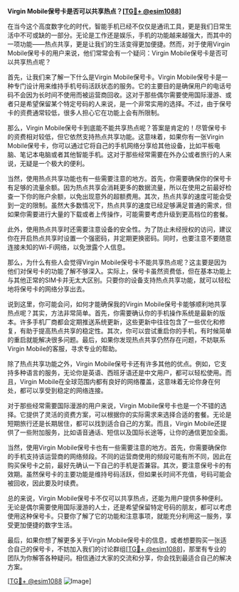 **Virgin Mobile保号卡是否可以共享热点？[[TG💪+ @esim1088](https://t.me/s/esim1088)]**

在当今这个高度数字化的时代，智能手机已经不仅仅是通讯工具，更是我们日常生活中不可或缺的一部分。无论是工作还是娱乐，手机的功能越来越强大，而其中的一项功能——热点共享，更是让我们的生活变得更加便捷。然而，对于使用Virgin Mobile保号卡的用户来说，他们常常会有一个疑问：Virgin Mobile保号卡是否可以共享热点呢？

首先，让我们来了解一下什么是Virgin Mobile保号卡。Virgin Mobile保号卡是一种专门设计用来维持手机号码活跃状态的服务。它的主要目的是确保用户的电话号码不会因为长时间不使用而被运营商回收。这对于那些偶尔需要使用国际漫游、或者只是希望保留某个特定号码的人来说，是一个非常实用的选择。不过，由于保号卡的资费通常较低，很多人担心它在功能上会有所限制。

那么，Virgin Mobile保号卡到底能不能共享热点呢？答案是肯定的！尽管保号卡的资费相对较低，但它依然支持热点共享功能。这意味着，如果你有一张Virgin Mobile保号卡，你可以通过它将自己的手机网络分享给其他设备，比如平板电脑、笔记本电脑或者其他智能手机。这对于那些经常需要在外办公或者旅行的人来说，无疑是一个极大的便利。

当然，使用热点共享功能也有一些需要注意的地方。首先，你需要确保你的保号卡有足够的流量余额。因为热点共享会消耗更多的数据流量，所以在使用之前最好检查一下你的账户余额，以免出现意外的超额费用。其次，热点共享的速度可能会受到一定的限制。虽然大多数情况下，热点共享的速度已经足够满足普通的需求，但如果你需要进行大量的下载或者上传操作，可能需要考虑升级到更高档位的套餐。

此外，使用热点共享时还需要注意设备的安全性。为了防止未经授权的访问，建议你在开启热点共享时设置一个强密码，并定期更换密码。同时，也要注意不要随意连接未知的Wi-Fi网络，以免泄露个人信息。

那么，为什么有些人会觉得Virgin Mobile保号卡不能共享热点呢？这主要是因为他们对保号卡的功能了解不够深入。实际上，保号卡虽然资费低，但在基本功能上与其他正常的SIM卡并无太大区别。只要你的设备支持热点共享功能，就可以轻松地将保号卡的网络分享出去。

说到这里，你可能会问，如何才能确保我的Virgin Mobile保号卡能够顺利地共享热点呢？其实，方法非常简单。首先，你需要确认你的手机操作系统是最新的版本。许多手机厂商都会定期推送系统更新，这些更新中往往包含了一些优化和修复，有助于提高热点共享的稳定性。其次，你可以尝试重启你的手机，有时候简单的重启就能解决很多问题。最后，如果你发现热点共享仍然存在问题，不妨联系Virgin Mobile的客服，寻求专业的帮助。

除了热点共享功能之外，Virgin Mobile保号卡还有许多其他的优点。例如，它支持多种语言的服务，无论你是英语、西班牙语还是中文用户，都可以轻松使用。而且，Virgin Mobile在全球范围内都有良好的网络覆盖，这意味着无论你身在何处，都可以享受到稳定的网络连接。

对于那些经常需要国际漫游的用户来说，Virgin Mobile保号卡也是一个不错的选择。它提供了灵活的资费方案，可以根据你的实际需求来选择合适的套餐。无论是短期旅行还是长期居住，都可以找到适合自己的方案。而且，Virgin Mobile还提供了一些附加服务，比如语音通话、短信以及国际长途等，让你的通信更加全面。

当然，使用Virgin Mobile保号卡也有一些需要注意的地方。首先，你需要确保你的手机支持该运营商的网络频段。不同的运营商使用的频段可能有所不同，因此在购买保号卡之前，最好先确认一下自己的手机是否兼容。其次，要注意保号卡的有效期。虽然保号卡的主要功能是维持号码活跃，但如果长时间不充值，号码可能会被回收，因此要及时续费。

总的来说，Virgin Mobile保号卡不仅可以共享热点，还能为用户提供多种便利。无论是偶尔需要使用国际漫游的人士，还是希望保留特定号码的朋友，都可以考虑使用这种保号卡。只要你了解了它的功能和注意事项，就能充分利用这一服务，享受更加便捷的数字生活。

最后，如果你想了解更多关于Virgin Mobile保号卡的信息，或者想要购买一张适合自己的保号卡，不妨加入我们的讨论群组[[TG💪+ @esim1088](https://t.me/s/esim1088)]，那里有专业的团队为你解答各种疑问。相信通过大家的交流和分享，你会找到最适合自己的解决方案。

[[TG💪+ @esim1088](https://t.me/s/esim1088) ![Image](https://i.postimg.cc/4NQfJmqS/Snipaste-2025-05-13-00-14-12.png)]